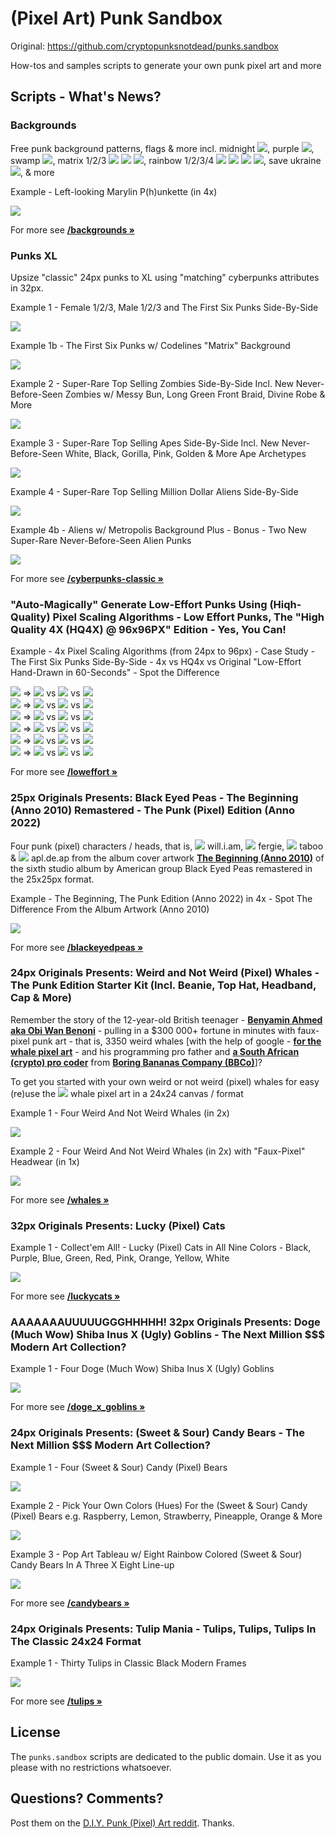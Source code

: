 # (Pixel Art) Punk Sandbox

Original: https://github.com/cryptopunksnotdead/punks.sandbox

How-tos and samples scripts to generate your own punk pixel art and more

## Scripts - What's News?

### Backgrounds

Free punk background patterns, flags & more incl.
midnight ![](backgrounds/midnight-24x24.png),
purple ![](backgrounds/purple-24x24.png),
swamp ![](backgrounds/swamp-24x24.png),
matrix 1/2/3 ![](backgrounds/matrix1-24x24.png)
![](backgrounds/matrix2-24x24.png)
![](backgrounds/matrix3-24x24.png),
rainbow 1/2/3/4 ![](backgrounds/rainbow1-24x24.png)
![](backgrounds/rainbow2-24x24.png)
![](backgrounds/rainbow3-24x24.png)
![](backgrounds/rainbow4-24x24.png),
save ukraine ![](backgrounds/flag_ukraine-24x24.png),
& more

Example - Left-looking Marylin P(h)unkette (in 4x)

![](backgrounds/i/punk-backgrounds@4x.png)

For more see [**/backgrounds »**](backgrounds)

### Punks XL

Upsize "classic" 24px punks to XL using "matching" cyberpunks attributes in 32px.

Example 1 - Female 1/2/3, Male 1/2/3 and The First Six Punks Side-By-Side

![](cyberpunks-classic/i/punks-xl.png)

Example 1b - The First Six Punks w/ Codelines "Matrix" Background

![](cyberpunks-classic/i/punks-xl_ii.png)

Example 2 - Super-Rare Top Selling Zombies Side-By-Side Incl. New Never-Before-Seen Zombies w/ Messy Bun, Long Green Front Braid, Divine Robe & More

![](cyberpunks-classic/i/zombies-xl.png)

Example 3 - Super-Rare Top Selling Apes Side-By-Side Incl. New Never-Before-Seen White, Black, Gorilla, Pink, Golden & More Ape Archetypes

![](cyberpunks-classic/i/apes-xl.png)

Example 4 - Super-Rare Top Selling Million Dollar Aliens Side-By-Side

![](cyberpunks-classic/i/aliens-xl.png)

Example 4b - Aliens w/ Metropolis Background Plus - Bonus - Two New Super-Rare Never-Before-Seen Alien Punks

![](cyberpunks-classic/i/aliens-xl_ii.png)

For more see [**/cyberpunks-classic »**](cyberpunks-classic)

### "Auto-Magically" Generate Low-Effort Punks Using (Hiqh-Quality) Pixel Scaling Algorithms - Low Effort Punks, The "High Quality 4X (HQ4X) @ 96x96PX" Edition - Yes, You Can!

Example - 4x Pixel Scaling Algorithms (from 24px to 96px) - Case Study - The First Six Punks Side-By-Side - 4x vs HQ4x vs Original "Low-Effort Hand-Drawn in 60-Seconds" - Spot the Difference

![](loweffort/i/punk0.png) => ![](loweffort/i/punk0@4x.png) vs ![](loweffort/i/punk0@hq4x.png) vs ![](loweffort/i/loweffortpunk0-96x96.png) <br>
![](loweffort/i/punk1.png) => ![](loweffort/i/punk1@4x.png) vs ![](loweffort/i/punk1@hq4x.png) vs ![](loweffort/i/loweffortpunk1-96x96.png) <br>
![](loweffort/i/punk2.png) => ![](loweffort/i/punk2@4x.png) vs ![](loweffort/i/punk2@hq4x.png) vs ![](loweffort/i/loweffortpunk2-96x96.png) <br>
![](loweffort/i/punk3.png) => ![](loweffort/i/punk3@4x.png) vs ![](loweffort/i/punk3@hq4x.png) vs ![](loweffort/i/loweffortpunk3-96x96.png) <br>
![](loweffort/i/punk4.png) => ![](loweffort/i/punk4@4x.png) vs ![](loweffort/i/punk4@hq4x.png) vs ![](loweffort/i/loweffortpunk4-96x96.png) <br>
![](loweffort/i/punk5.png) => ![](loweffort/i/punk5@4x.png) vs ![](loweffort/i/punk5@hq4x.png) vs ![](loweffort/i/loweffortpunk5-96x96.png) <br>

For more see [**/loweffort »**](loweffort)

### 25px Originals Presents: Black Eyed Peas - The Beginning (Anno 2010) Remastered - The Punk (Pixel) Edition (Anno 2022)

Four punk (pixel) characters / heads, that is,
![](blackeyedpeas/william-25x25.png) will.i.am,
![](blackeyedpeas/fergie-25x25.png) fergie,
![](blackeyedpeas/taboo-25x25.png) taboo &
![](blackeyedpeas/apldeap-25x25.png) apl.de.ap from
the album cover artwork [**The Beginning (Anno 2010)**](https://en.wikipedia.org/wiki/The_Beginning_%28Black_Eyed_Peas_album%29) of the sixth studio album by American group Black Eyed Peas
remastered in the 25x25px format.

Example - The Beginning, The Punk Edition (Anno 2022) in 4x - Spot The Difference From the Album Artwork (Anno 2010)

![](blackeyedpeas/i/thebeginning%404x.png)

For more see [**/blackeyedpeas »**](blackeyedpeas)

### 24px Originals Presents: Weird and Not Weird (Pixel) Whales - The Punk Edition Starter Kit (Incl. Beanie, Top Hat, Headband, Cap & More)

Remember the story of the 12-year-old British teenager - [**Benyamin Ahmed aka Obi Wan Benoni**](https://github.com/Weird-Whales/images) - pulling in a $300 000+ fortune in minutes with faux-pixel punk art - that is, 3350 weird whales [with the help of google - [**for the whale pixel art**](http://pixelartmaker.com/art/43a873c00a73712) - and his programming pro father and [**a South African (crypto) pro coder**](https://etherscan.io/address/0x96ed81c7f4406eff359e27bff6325dc3c9e042bd#code) from [**Boring Bananas Company (BBCo)**](https://www.boringbananas.co)]?

To get you started with your own weird or not weird (pixel) whales for easy (re)use the
![](whales/whale-24x24.png) whale pixel art in a 24x24 canvas / format

Example 1 - Four Weird And Not Weird Whales (in 2x)

![](whales/i/whales_vol1@2x.png)

Example 2 - Four Weird And Not Weird Whales (in 2x) with "Faux-Pixel" Headwear (in 1x)

![](whales/i/whales_vol2.png)

For more see [**/whales »**](whales)

### 32px Originals Presents: Lucky (Pixel) Cats

Example 1 - Collect'em All! - Lucky (Pixel) Cats in All Nine Colors - Black, Purple, Blue, Green, Red, Pink, Orange, Yellow, White

![](luckycats/i/luckycats.png)

For more see [**/luckycats »**](luckycats)

### AAAAAAAUUUUUGGGHHHHH! 32px Originals Presents: Doge (Much Wow) Shiba Inus X (Ugly) Goblins - The Next Million $$$ Modern Art Collection?

Example 1 - Four Doge (Much Wow) Shiba Inus X (Ugly) Goblins

![](doge_x_goblins/i/doge_x_goblins.png)

For more see [**/doge_x_goblins »**](doge_x_goblins)

### 24px Originals Presents: (Sweet & Sour) Candy Bears - The Next Million $$$ Modern Art Collection?

Example 1 - Four (Sweet & Sour) Candy (Pixel) Bears

![](candybears/i/candybears.png)

Example 2 - Pick Your Own Colors (Hues) For the (Sweet & Sour) Candy (Pixel) Bears e.g. Raspberry, Lemon, Strawberry, Pineapple, Orange & More

![](candybears/i/candybears-vol5.png)

Example 3 - Pop Art Tableau w/ Eight Rainbow Colored (Sweet & Sour) Candy Bears In A Three X Eight Line-up

![](candybears/i/candybears-vol6.png)

For more see [**/candybears »**](candybears)

### 24px Originals Presents: Tulip Mania - Tulips, Tulips, Tulips In The Classic 24x24 Format

Example 1 - Thirty Tulips in Classic Black Modern Frames

![](tulips/i/tulips.png)

For more see [**/tulips »**](tulips)

## License

The `punks.sandbox` scripts are dedicated to the public domain.
Use it as you please with no restrictions whatsoever.

## Questions? Comments?

Post them on the [D.I.Y. Punk (Pixel) Art reddit](https://old.reddit.com/r/DIYPunkArt). Thanks.
